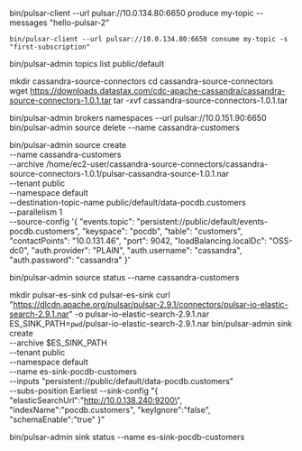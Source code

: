bin/pulsar-client --url pulsar://10.0.134.80:6650 produce my-topic --messages "hello-pulsar-2"

    bin/pulsar-client --url pulsar://10.0.134.80:6650 consume my-topic -s "first-subscription"

bin/pulsar-admin topics list public/default

mkdir cassandra-source-connectors
cd cassandra-source-connectors
wget https://downloads.datastax.com/cdc-apache-cassandra/cassandra-source-connectors-1.0.1.tar
tar -xvf cassandra-source-connectors-1.0.1.tar

bin/pulsar-admin brokers namespaces --url pulsar://10.0.151.90:6650
bin/pulsar-admin source delete --name cassandra-customers

bin/pulsar-admin source create \
--name cassandra-customers \
--archive /home/ec2-user/cassandra-source-connectors/cassandra-source-connectors-1.0.1/pulsar-cassandra-source-1.0.1.nar \
--tenant public \
--namespace default \
--destination-topic-name public/default/data-pocdb.customers \
--parallelism 1 \
--source-config '{
"events.topic": "persistent://public/default/events-pocdb.customers",
"keyspace": "pocdb",
"table": "customers",
"contactPoints": "10.0.131.46",
"port": 9042,
"loadBalancing.localDc": "OSS-dc0",
"auth.provider": "PLAIN",
"auth.username": "cassandra",
"auth.password": "cassandra"
}'

bin/pulsar-admin source status --name cassandra-customers

mkdir pulsar-es-sink
cd pulsar-es-sink
curl "https://dlcdn.apache.org/pulsar/pulsar-2.9.1/connectors/pulsar-io-elastic-search-2.9.1.nar" -o pulsar-io-elastic-search-2.9.1.nar
ES_SINK_PATH=`pwd`/pulsar-io-elastic-search-2.9.1.nar
bin/pulsar-admin sink create \
--archive $ES_SINK_PATH \
--tenant public \
--namespace default \
--name es-sink-pocdb-customers \
--inputs "persistent://public/default/data-pocdb.customers" \
--subs-position Earliest --sink-config "{
\"elasticSearchUrl\":\"http://10.0.138.240:9200\",
\"indexName\":\"pocdb.customers\",
\"keyIgnore\":\"false\",
\"schemaEnable\":\"true\"
}"

bin/pulsar-admin sink status --name es-sink-pocdb-customers